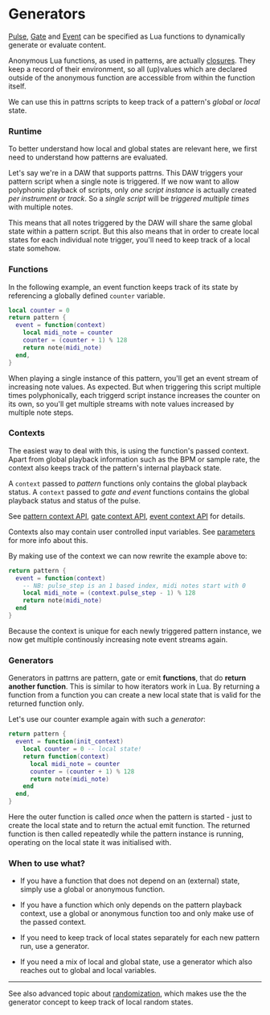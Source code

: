 # Generators

[Pulse](../guide/pulse.md), [Gate](../guide/gate.md) and [Event](../guide/event.md) can be specified as Lua functions to dynamically generate or evaluate content.

Anonymous Lua functions, as used in patterns, are actually [closures](https://www.lua.org/pil/6.1.html). They keep a record of their environment, so all (up)values which are declared outside of the anonymous function are accessible from within the function itself. 

We can use this in pattrns scripts to keep track of a pattern's *global* or *local* state.   

### Runtime

To better understand how local and global states are relevant here, we first need to understand how patterns are evaluated.

Let's say we're in a DAW that supports pattrns. This DAW triggers your pattern script when a single note is triggered. If we now want to allow polyphonic playback of scripts, only *one script instance* is actually created *per instrument or track*. So a *single script* will be *triggered multiple times* with multiple notes. 

This means that all notes triggered by the DAW will share the same global state within a pattern script. But this also means that in order to create local states for each individual note trigger, you'll need to keep track of a local state somehow.


### Functions

In the following example, an event function keeps track of its state by referencing a globally defined `counter` variable.

```lua
local counter = 0
return pattern {
  event = function(context)
    local midi_note = counter 
    counter = (counter + 1) % 128 
    return note(midi_note) 
  end, 
}
```

When playing a single instance of this pattern, you'll get an event stream of increasing note values. As expected. But when triggering this script multiple times polyphonically, each triggerd script instance increases the counter on its own, so you'll get multiple streams with note values increased by multiple note steps. 

### Contexts

The easiest way to deal with this, is using the function's passed context. Apart from global playback information such as the BPM or sample rate, the context also keeps track of the pattern's internal playback state. 

A `context` passed to *pattern* functions only contains the global playback status. A `context` passed to *gate and event* functions contains the global playback status and status of the pulse.

See [pattern context API](../API/pattern.md#PulseContext), [gate context API](../API/pattern.md#GateContext), [event context API](../API/pattern.md#EventContext) for details.

Contexts also may contain user controlled input variables. See [parameters](../guide/parameters.md) for more info about this. 

By making use of the context we can now rewrite the example above to:

```lua
return pattern {
  event = function(context)
    -- NB: pulse_step is an 1 based index, midi notes start with 0
    local midi_note = (context.pulse_step - 1) % 128
    return note(midi_note)
  end
}
```

Because the context is unique for each newly triggered pattern instance, we now get multiple continously increasing note event streams again.


### Generators

Generators in pattrns are pattern, gate or emit **functions**, that do **return another function**. This is similar to how iterators work in Lua. By returning a function from a function you can create a new local state that is valid for the returned function only. 

Let's use our counter example again with such a *generator*:

```lua
return pattern {
  event = function(init_context)
    local counter = 0 -- local state!
    return function(context)
      local midi_note = counter
      counter = (counter + 1) % 128 
      return note(midi_note) 
    end
  end, 
}
```

Here the outer function is called *once* when the pattern is started - just to create the local state and to return the actual emit function. The returned function is then called repeatedly while the pattern instance is running, operating on the local state it was initialised with.


### When to use what?

- If you have a function that does not depend on an (external) state, simply use a global or anonymous function.

- If you have a function which only depends on the pattern playback context, use a global or anonymous function too and only make use of the passed context.

- If you need to keep track of local states separately for each new pattern run, use a generator.

- If you need a mix of local and global state, use a generator which also reaches out to global and local variables. 

---

See also advanced topic about [randomization](./randomization.md), which makes use the the generator concept to keep track of local random states.